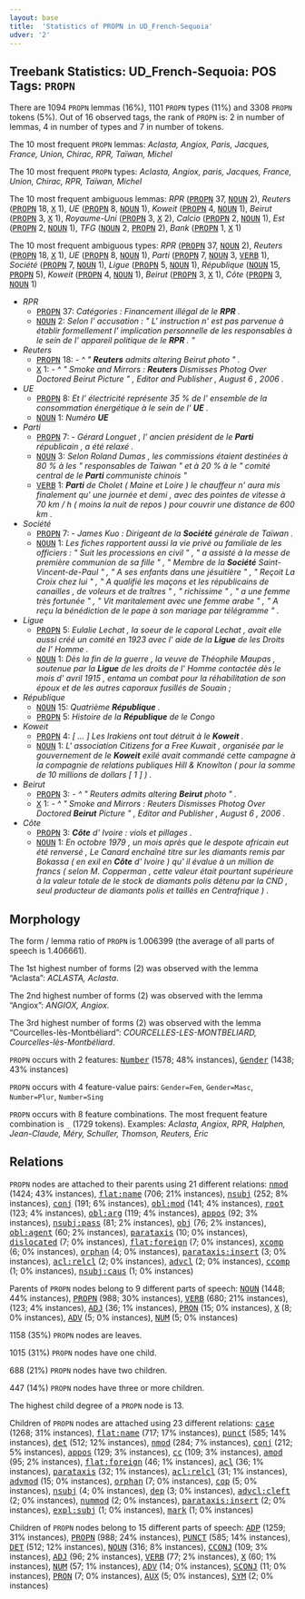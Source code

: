 ```yaml
---
layout: base
title:  'Statistics of PROPN in UD_French-Sequoia'
udver: '2'
---
```


## Treebank Statistics: UD_French-Sequoia: POS Tags: `PROPN`

There are 1094 `PROPN` lemmas (16%), 1101 `PROPN` types (11%) and 3308 `PROPN` tokens (5%).
Out of 16 observed tags, the rank of `PROPN` is: 2 in number of lemmas, 4 in number of types and 7 in number of tokens.

The 10 most frequent `PROPN` lemmas: <em>Aclasta, Angiox, Paris, Jacques, France, Union, Chirac, RPR, Taïwan, Michel</em>

The 10 most frequent `PROPN` types:  <em>Aclasta, Angiox, paris, Jacques, France, Union, Chirac, RPR, Taïwan, Michel</em>

The 10 most frequent ambiguous lemmas: <em>RPR</em> (<tt><a href="fr_sequoia-pos-PROPN.html">PROPN</a></tt> 37, <tt><a href="fr_sequoia-pos-NOUN.html">NOUN</a></tt> 2), <em>Reuters</em> (<tt><a href="fr_sequoia-pos-PROPN.html">PROPN</a></tt> 18, <tt><a href="fr_sequoia-pos-X.html">X</a></tt> 1), <em>UE</em> (<tt><a href="fr_sequoia-pos-PROPN.html">PROPN</a></tt> 8, <tt><a href="fr_sequoia-pos-NOUN.html">NOUN</a></tt> 1), <em>Koweit</em> (<tt><a href="fr_sequoia-pos-PROPN.html">PROPN</a></tt> 4, <tt><a href="fr_sequoia-pos-NOUN.html">NOUN</a></tt> 1), <em>Beirut</em> (<tt><a href="fr_sequoia-pos-PROPN.html">PROPN</a></tt> 3, <tt><a href="fr_sequoia-pos-X.html">X</a></tt> 1), <em>Royaume-Uni</em> (<tt><a href="fr_sequoia-pos-PROPN.html">PROPN</a></tt> 3, <tt><a href="fr_sequoia-pos-X.html">X</a></tt> 2), <em>Calcio</em> (<tt><a href="fr_sequoia-pos-PROPN.html">PROPN</a></tt> 2, <tt><a href="fr_sequoia-pos-NOUN.html">NOUN</a></tt> 1), <em>Est</em> (<tt><a href="fr_sequoia-pos-PROPN.html">PROPN</a></tt> 2, <tt><a href="fr_sequoia-pos-NOUN.html">NOUN</a></tt> 1), <em>TFG</em> (<tt><a href="fr_sequoia-pos-NOUN.html">NOUN</a></tt> 2, <tt><a href="fr_sequoia-pos-PROPN.html">PROPN</a></tt> 2), <em>Bank</em> (<tt><a href="fr_sequoia-pos-PROPN.html">PROPN</a></tt> 1, <tt><a href="fr_sequoia-pos-X.html">X</a></tt> 1)

The 10 most frequent ambiguous types:  <em>RPR</em> (<tt><a href="fr_sequoia-pos-PROPN.html">PROPN</a></tt> 37, <tt><a href="fr_sequoia-pos-NOUN.html">NOUN</a></tt> 2), <em>Reuters</em> (<tt><a href="fr_sequoia-pos-PROPN.html">PROPN</a></tt> 18, <tt><a href="fr_sequoia-pos-X.html">X</a></tt> 1), <em>UE</em> (<tt><a href="fr_sequoia-pos-PROPN.html">PROPN</a></tt> 8, <tt><a href="fr_sequoia-pos-NOUN.html">NOUN</a></tt> 1), <em>Parti</em> (<tt><a href="fr_sequoia-pos-PROPN.html">PROPN</a></tt> 7, <tt><a href="fr_sequoia-pos-NOUN.html">NOUN</a></tt> 3, <tt><a href="fr_sequoia-pos-VERB.html">VERB</a></tt> 1), <em>Société</em> (<tt><a href="fr_sequoia-pos-PROPN.html">PROPN</a></tt> 7, <tt><a href="fr_sequoia-pos-NOUN.html">NOUN</a></tt> 1), <em>Ligue</em> (<tt><a href="fr_sequoia-pos-PROPN.html">PROPN</a></tt> 5, <tt><a href="fr_sequoia-pos-NOUN.html">NOUN</a></tt> 1), <em>République</em> (<tt><a href="fr_sequoia-pos-NOUN.html">NOUN</a></tt> 15, <tt><a href="fr_sequoia-pos-PROPN.html">PROPN</a></tt> 5), <em>Koweit</em> (<tt><a href="fr_sequoia-pos-PROPN.html">PROPN</a></tt> 4, <tt><a href="fr_sequoia-pos-NOUN.html">NOUN</a></tt> 1), <em>Beirut</em> (<tt><a href="fr_sequoia-pos-PROPN.html">PROPN</a></tt> 3, <tt><a href="fr_sequoia-pos-X.html">X</a></tt> 1), <em>Côte</em> (<tt><a href="fr_sequoia-pos-PROPN.html">PROPN</a></tt> 3, <tt><a href="fr_sequoia-pos-NOUN.html">NOUN</a></tt> 1)


* <em>RPR</em>
  * <tt><a href="fr_sequoia-pos-PROPN.html">PROPN</a></tt> 37: <em>Catégories : Financement illégal de le <b>RPR</b> .</em>
  * <tt><a href="fr_sequoia-pos-NOUN.html">NOUN</a></tt> 2: <em>Selon l' accusation : " L' instruction n' est pas parvenue à établir formellement l' implication personnelle de les responsables à le sein de l' appareil politique de le <b>RPR</b> . "</em>
* <em>Reuters</em>
  * <tt><a href="fr_sequoia-pos-PROPN.html">PROPN</a></tt> 18: <em>- ^ " <b>Reuters</b> admits altering Beirut photo " .</em>
  * <tt><a href="fr_sequoia-pos-X.html">X</a></tt> 1: <em>- ^ " Smoke and Mirrors : <b>Reuters</b> Dismisses Photog Over Doctored Beirut Picture " , Editor and Publisher , August 6 , 2006 .</em>
* <em>UE</em>
  * <tt><a href="fr_sequoia-pos-PROPN.html">PROPN</a></tt> 8: <em>Et l' électricité représente 35 % de l' ensemble de la consommation énergétique à le sein de l' <b>UE</b> .</em>
  * <tt><a href="fr_sequoia-pos-NOUN.html">NOUN</a></tt> 1: <em>Numéro <b>UE</b></em>
* <em>Parti</em>
  * <tt><a href="fr_sequoia-pos-PROPN.html">PROPN</a></tt> 7: <em>- Gérard Longuet , l' ancien président de le <b>Parti</b> républicain , a été relaxé .</em>
  * <tt><a href="fr_sequoia-pos-NOUN.html">NOUN</a></tt> 3: <em>Selon Roland Dumas , les commissions étaient destinées à 80 % à les " responsables de Taiwan " et à 20 % à le " comité central de le <b>Parti</b> communiste chinois "</em>
  * <tt><a href="fr_sequoia-pos-VERB.html">VERB</a></tt> 1: <em><b>Parti</b> de Cholet ( Maine et Loire ) le chauffeur n' aura mis finalement qu' une journée et demi , avec des pointes de vitesse à 70 km / h ( moins la nuit de repos ) pour couvrir une distance de 600 km .</em>
* <em>Société</em>
  * <tt><a href="fr_sequoia-pos-PROPN.html">PROPN</a></tt> 7: <em>- James Kuo : Dirigeant de la <b>Société</b> générale de Taïwan .</em>
  * <tt><a href="fr_sequoia-pos-NOUN.html">NOUN</a></tt> 1: <em>Les fiches rapportent aussi la vie privé ou familiale de les officiers : " Suit les processions en civil " , " a assisté à la messe de première communion de sa fille " , " Membre de la <b>Société</b> Saint-Vincent-de-Paul " , " A ses enfants dans une jésuitière " , " Reçoit La Croix chez lui " , " A qualifié les maçons et les républicains de canailles , de voleurs et de traîtres " , " richissime " , " a une femme très fortunée " , " Vit maritalement avec une femme arabe " , " A reçu la bénédiction de le pape à son mariage par télégramme " .</em>
* <em>Ligue</em>
  * <tt><a href="fr_sequoia-pos-PROPN.html">PROPN</a></tt> 5: <em>Eulalie Lechat , la soeur de le caporal Lechat , avait elle aussi créé un comité en 1923 avec l' aide de la <b>Ligue</b> de les Droits de l' Homme .</em>
  * <tt><a href="fr_sequoia-pos-NOUN.html">NOUN</a></tt> 1: <em>Dès la fin de la guerre , la veuve de Théophile Maupas , soutenue par la <b>Ligue</b> de les droits de l' Homme contactée dès le mois d' avril 1915 , entama un combat pour la réhabilitation de son époux et de les autres caporaux fusillés de Souain ;</em>
* <em>République</em>
  * <tt><a href="fr_sequoia-pos-NOUN.html">NOUN</a></tt> 15: <em>Quatrième <b>République</b> .</em>
  * <tt><a href="fr_sequoia-pos-PROPN.html">PROPN</a></tt> 5: <em>Histoire de la <b>République</b> de le Congo</em>
* <em>Koweit</em>
  * <tt><a href="fr_sequoia-pos-PROPN.html">PROPN</a></tt> 4: <em>[ ... ] Les Irakiens ont tout détruit à le <b>Koweit</b> .</em>
  * <tt><a href="fr_sequoia-pos-NOUN.html">NOUN</a></tt> 1: <em>L' association Citizens for a Free Kuwait , organisée par le gouvernement de le <b>Koweit</b> exilé avait commandé cette campagne à la compagnie de relations publiques Hill & Knowlton ( pour la somme de 10 millions de dollars [ 1 ] ) .</em>
* <em>Beirut</em>
  * <tt><a href="fr_sequoia-pos-PROPN.html">PROPN</a></tt> 3: <em>- ^ " Reuters admits altering <b>Beirut</b> photo " .</em>
  * <tt><a href="fr_sequoia-pos-X.html">X</a></tt> 1: <em>- ^ " Smoke and Mirrors : Reuters Dismisses Photog Over Doctored <b>Beirut</b> Picture " , Editor and Publisher , August 6 , 2006 .</em>
* <em>Côte</em>
  * <tt><a href="fr_sequoia-pos-PROPN.html">PROPN</a></tt> 3: <em><b>Côte</b> d' Ivoire : viols et pillages .</em>
  * <tt><a href="fr_sequoia-pos-NOUN.html">NOUN</a></tt> 1: <em>En octobre 1979 , un mois après que le despote africain eut été renversé , Le Canard enchaîné titre sur les diamants remis par Bokassa ( en exil en <b>Côte</b> d' Ivoire ) qu' il évalue à un million de francs ( selon M. Copperman , cette valeur était pourtant supérieure à la valeur totale de le stock de diamants polis détenu par la CND , seul producteur de diamants polis et taillés en Centrafrique ) .</em>

## Morphology

The form / lemma ratio of `PROPN` is 1.006399 (the average of all parts of speech is 1.406661).

The 1st highest number of forms (2) was observed with the lemma “Aclasta”: <em>ACLASTA, Aclasta</em>.

The 2nd highest number of forms (2) was observed with the lemma “Angiox”: <em>ANGIOX, Angiox</em>.

The 3rd highest number of forms (2) was observed with the lemma “Courcelles-lès-Montbéliard”: <em>COURCELLES-LES-MONTBELIARD, Courcelles-lès-Montbéliard</em>.

`PROPN` occurs with 2 features: <tt><a href="fr_sequoia-feat-Number.html">Number</a></tt> (1578; 48% instances), <tt><a href="fr_sequoia-feat-Gender.html">Gender</a></tt> (1438; 43% instances)

`PROPN` occurs with 4 feature-value pairs: `Gender=Fem`, `Gender=Masc`, `Number=Plur`, `Number=Sing`

`PROPN` occurs with 8 feature combinations.
The most frequent feature combination is `_` (1729 tokens).
Examples: <em>Aclasta, Angiox, RPR, Halphen, Jean-Claude, Méry, Schuller, Thomson, Reuters, Éric</em>


## Relations

`PROPN` nodes are attached to their parents using 21 different relations: <tt><a href="fr_sequoia-dep-nmod.html">nmod</a></tt> (1424; 43% instances), <tt><a href="fr_sequoia-dep-flat-name.html">flat:name</a></tt> (706; 21% instances), <tt><a href="fr_sequoia-dep-nsubj.html">nsubj</a></tt> (252; 8% instances), <tt><a href="fr_sequoia-dep-conj.html">conj</a></tt> (191; 6% instances), <tt><a href="fr_sequoia-dep-obl-mod.html">obl:mod</a></tt> (141; 4% instances), <tt><a href="fr_sequoia-dep-root.html">root</a></tt> (123; 4% instances), <tt><a href="fr_sequoia-dep-obl-arg.html">obl:arg</a></tt> (119; 4% instances), <tt><a href="fr_sequoia-dep-appos.html">appos</a></tt> (92; 3% instances), <tt><a href="fr_sequoia-dep-nsubj-pass.html">nsubj:pass</a></tt> (81; 2% instances), <tt><a href="fr_sequoia-dep-obj.html">obj</a></tt> (76; 2% instances), <tt><a href="fr_sequoia-dep-obl-agent.html">obl:agent</a></tt> (60; 2% instances), <tt><a href="fr_sequoia-dep-parataxis.html">parataxis</a></tt> (10; 0% instances), <tt><a href="fr_sequoia-dep-dislocated.html">dislocated</a></tt> (7; 0% instances), <tt><a href="fr_sequoia-dep-flat-foreign.html">flat:foreign</a></tt> (7; 0% instances), <tt><a href="fr_sequoia-dep-xcomp.html">xcomp</a></tt> (6; 0% instances), <tt><a href="fr_sequoia-dep-orphan.html">orphan</a></tt> (4; 0% instances), <tt><a href="fr_sequoia-dep-parataxis-insert.html">parataxis:insert</a></tt> (3; 0% instances), <tt><a href="fr_sequoia-dep-acl-relcl.html">acl:relcl</a></tt> (2; 0% instances), <tt><a href="fr_sequoia-dep-advcl.html">advcl</a></tt> (2; 0% instances), <tt><a href="fr_sequoia-dep-ccomp.html">ccomp</a></tt> (1; 0% instances), <tt><a href="fr_sequoia-dep-nsubj-caus.html">nsubj:caus</a></tt> (1; 0% instances)

Parents of `PROPN` nodes belong to 9 different parts of speech: <tt><a href="fr_sequoia-pos-NOUN.html">NOUN</a></tt> (1448; 44% instances), <tt><a href="fr_sequoia-pos-PROPN.html">PROPN</a></tt> (988; 30% instances), <tt><a href="fr_sequoia-pos-VERB.html">VERB</a></tt> (680; 21% instances),  (123; 4% instances), <tt><a href="fr_sequoia-pos-ADJ.html">ADJ</a></tt> (36; 1% instances), <tt><a href="fr_sequoia-pos-PRON.html">PRON</a></tt> (15; 0% instances), <tt><a href="fr_sequoia-pos-X.html">X</a></tt> (8; 0% instances), <tt><a href="fr_sequoia-pos-ADV.html">ADV</a></tt> (5; 0% instances), <tt><a href="fr_sequoia-pos-NUM.html">NUM</a></tt> (5; 0% instances)

1158 (35%) `PROPN` nodes are leaves.

1015 (31%) `PROPN` nodes have one child.

688 (21%) `PROPN` nodes have two children.

447 (14%) `PROPN` nodes have three or more children.

The highest child degree of a `PROPN` node is 13.

Children of `PROPN` nodes are attached using 23 different relations: <tt><a href="fr_sequoia-dep-case.html">case</a></tt> (1268; 31% instances), <tt><a href="fr_sequoia-dep-flat-name.html">flat:name</a></tt> (717; 17% instances), <tt><a href="fr_sequoia-dep-punct.html">punct</a></tt> (585; 14% instances), <tt><a href="fr_sequoia-dep-det.html">det</a></tt> (512; 12% instances), <tt><a href="fr_sequoia-dep-nmod.html">nmod</a></tt> (284; 7% instances), <tt><a href="fr_sequoia-dep-conj.html">conj</a></tt> (212; 5% instances), <tt><a href="fr_sequoia-dep-appos.html">appos</a></tt> (129; 3% instances), <tt><a href="fr_sequoia-dep-cc.html">cc</a></tt> (109; 3% instances), <tt><a href="fr_sequoia-dep-amod.html">amod</a></tt> (95; 2% instances), <tt><a href="fr_sequoia-dep-flat-foreign.html">flat:foreign</a></tt> (46; 1% instances), <tt><a href="fr_sequoia-dep-acl.html">acl</a></tt> (36; 1% instances), <tt><a href="fr_sequoia-dep-parataxis.html">parataxis</a></tt> (32; 1% instances), <tt><a href="fr_sequoia-dep-acl-relcl.html">acl:relcl</a></tt> (31; 1% instances), <tt><a href="fr_sequoia-dep-advmod.html">advmod</a></tt> (15; 0% instances), <tt><a href="fr_sequoia-dep-orphan.html">orphan</a></tt> (7; 0% instances), <tt><a href="fr_sequoia-dep-cop.html">cop</a></tt> (5; 0% instances), <tt><a href="fr_sequoia-dep-nsubj.html">nsubj</a></tt> (4; 0% instances), <tt><a href="fr_sequoia-dep-dep.html">dep</a></tt> (3; 0% instances), <tt><a href="fr_sequoia-dep-advcl-cleft.html">advcl:cleft</a></tt> (2; 0% instances), <tt><a href="fr_sequoia-dep-nummod.html">nummod</a></tt> (2; 0% instances), <tt><a href="fr_sequoia-dep-parataxis-insert.html">parataxis:insert</a></tt> (2; 0% instances), <tt><a href="fr_sequoia-dep-expl-subj.html">expl:subj</a></tt> (1; 0% instances), <tt><a href="fr_sequoia-dep-mark.html">mark</a></tt> (1; 0% instances)

Children of `PROPN` nodes belong to 15 different parts of speech: <tt><a href="fr_sequoia-pos-ADP.html">ADP</a></tt> (1259; 31% instances), <tt><a href="fr_sequoia-pos-PROPN.html">PROPN</a></tt> (988; 24% instances), <tt><a href="fr_sequoia-pos-PUNCT.html">PUNCT</a></tt> (585; 14% instances), <tt><a href="fr_sequoia-pos-DET.html">DET</a></tt> (512; 12% instances), <tt><a href="fr_sequoia-pos-NOUN.html">NOUN</a></tt> (316; 8% instances), <tt><a href="fr_sequoia-pos-CCONJ.html">CCONJ</a></tt> (109; 3% instances), <tt><a href="fr_sequoia-pos-ADJ.html">ADJ</a></tt> (96; 2% instances), <tt><a href="fr_sequoia-pos-VERB.html">VERB</a></tt> (77; 2% instances), <tt><a href="fr_sequoia-pos-X.html">X</a></tt> (60; 1% instances), <tt><a href="fr_sequoia-pos-NUM.html">NUM</a></tt> (57; 1% instances), <tt><a href="fr_sequoia-pos-ADV.html">ADV</a></tt> (14; 0% instances), <tt><a href="fr_sequoia-pos-SCONJ.html">SCONJ</a></tt> (11; 0% instances), <tt><a href="fr_sequoia-pos-PRON.html">PRON</a></tt> (7; 0% instances), <tt><a href="fr_sequoia-pos-AUX.html">AUX</a></tt> (5; 0% instances), <tt><a href="fr_sequoia-pos-SYM.html">SYM</a></tt> (2; 0% instances)

